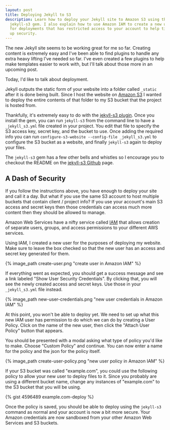 ```yaml
---
layout: post
title: Deploying Jekyll to S3
description: Learn how to deploy your Jekyll site to Amazon S3 using the
  jekyll-s3 gem. I also explain how to use Amazon IAM to create a new user
  for deployments that has restricted access to your account to help tighten
  up security.
---
```


The new Jekyll site seems to be working great for me so far. Creating content
is extremely easy and I've been able to find plugins to handle any extra
heavy lifting I've needed so far. I've even created a few plugins to
help make templates easier to work with, but I'll talk about those more in
an upcoming post.

Today, I'd like to talk about deployment.

Jekyll outputs the static form of your website into a folder called `_static`
after it is done being built. Since I host the website on
[Amazon S3](http://aws.amazon.com/s3/) I wanted to deploy the entire
contents of that folder to my S3 bucket that the project is hosted from.

Thankfully, it's extremely easy to do with the
[jekyll-s3 plugin](https://github.com/laurilehmijoki/jekyll-s3). Once you install
the gem, you can run `jekyll-s3` from the command line to have
a `_jekyll_s3.yml` file created in your project. You edit that file to specify
the S3 access key, secret key, and the bucket to use. Once adding the required
info you can run `configure-s3-website --config-file _jekyll_s3.yml` to configure
the S3 bucket as a website, and finally `jekyll-s3` again to deploy your files.

The `jekyll-s3` gem has a few other bells and whistles so I encourage you
to checkout the README on the [jekyll-s3 Github](https://github.com/laurilehmijoki/jekyll-s3) page.


## A Dash of Security

If you follow the instructions above, you have enough to deploy your site
and call it a day. But what if you use the same S3 account to host multiple
buckets that contain client / project info? If you use your account's main
S3 access and secret keys then those credentials can access much more content
then they should be allowed to manage.

Amazon Web Services have a nifty service called [IAM](http://aws.amazon.com/iam/)
that allows creation of separate users, groups, and access permissions to your
different AWS services.

Using IAM, I created a new user for the purposes of deploying my website.
Make sure to leave the box checked so that the new user has an access and secret
key generated for them.

{% image_path create-user.png "create user in Amazon IAM" %}

If everything went as expected, you should get a success message and see a
link labeled "Show User Security Credentials". By clicking that, you will
see the newly created access and secret keys. Use those in your `_jekyll_s3.yml`
file instead.

{% image_path new-user-credentials.png "new user credentials in Amazon IAM" %}

At this point, you won't be able to deploy yet. We need to set up what this
new IAM user has permission to do which we can do by creating a
User Policy. Click on the name of the new user, then click the
"Attach User Policy" button that appears.

You should be presented with a modal asking what type of policy you'd like to
make. Choose "Custom Policy" and continue. You can now enter a name for the
policy and the json for the policy itself.

{% image_path create-user-policy.png "new user policy in Amazon IAM" %}

If your S3 bucket was called "example.com", you could use the following policy
to allow your new user to deploy files to it. Since you probably are
using a different bucket name, change any instances of "example.com"
to the S3 bucket that you will be using.

{% gist 4596489 example.com-deploy %}

Once the policy is saved, you should be able to deploy using the `jekyll-s3`
command as normal and your account is now a bit more secure. Your Amazon
credentials are now sandboxed from your other Amazon Web Services and S3 buckets.
